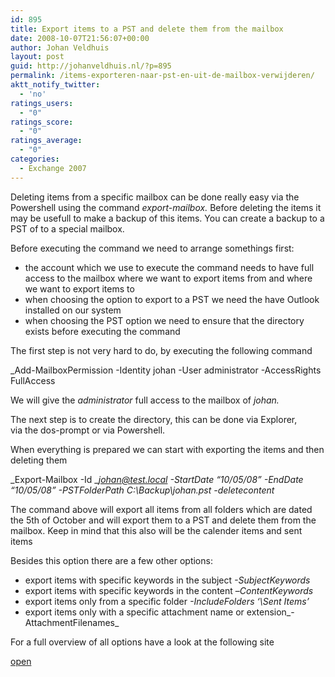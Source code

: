 ```yaml
---
id: 895
title: Export items to a PST and delete them from the mailbox
date: 2008-10-07T21:56:07+00:00
author: Johan Veldhuis
layout: post
guid: http://johanveldhuis.nl/?p=895
permalink: /items-exporteren-naar-pst-en-uit-de-mailbox-verwijderen/
aktt_notify_twitter:
  - 'no'
ratings_users:
  - "0"
ratings_score:
  - "0"
ratings_average:
  - "0"
categories:
  - Exchange 2007
---
```

Deleting items from a specific mailbox can be done really easy via the Powershell using the command _export-mailbox._ Before deleting the items it may be usefull to make a backup of this items. You can create a backup to a PST of to a special mailbox.

Before executing the command we need to arrange somethings first:

  * the account which we use to execute the command needs to have full access to the mailbox where we want to export items from and where we want to export items to
  * when choosing the option to export to a PST we need the have Outlook installed on our system
  * when choosing the PST option we need to ensure that the directory exists before executing the command

The first step is not very hard to do, by executing the following command

_Add-MailboxPermission -Identity johan -User administrator -AccessRights FullAccess</p> 

</em>We will give the _administrator_ full access to the mailbox of _johan._

The next step is to create the directory, this can be done via Explorer, via the dos-prompt or via Powershell.

When everything is prepared we can start with exporting the items and then deleting them 

_Export-Mailbox -Id _[_johan@test.local_](mailto:johan@test.local) _-StartDate &#8220;10/05/08&#8221; -EndDate &#8220;10/05/08&#8221; -PSTFolderPath C:\Backup\johan.pst -deletecontent_

The command above will export all items from all folders which are dated the 5th of October and will export them to a PST and delete them from the mailbox. Keep in mind that this also will be the calender items and sent items

Besides this option there are a few other options:

  * export items with specific keywords in the subject _-SubjectKeywords_ 
  * export items with specific keywords in the content &#8211;_ContentKeywords_
  * export items only from a specific folder _-IncludeFolders &#8216;\Sent Items&#8217;_
  * export items only with a specific attachment name or extension_-AttachmentFilenames_

For a full overview of all options have a look at the following site

<a href="http://technet.microsoft.com/en-us/library/aa998579.aspx" target="_blank">open</a>